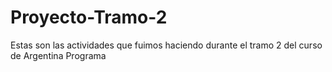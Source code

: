 # Proyecto-Tramo-2
Estas son las actividades que fuimos haciendo durante el tramo 2 del curso de Argentina Programa
